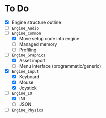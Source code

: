 To Do
=====

- [x] Engine structure outline
- [ ] `Engine_Audio`
- [ ] `Engine_Common`
  - [x] Move setup code into engine
  - [ ] Managed memory
  - [ ] Profiling
- [ ] `Engine_Graphics`
  - [x] Asset import
  - [ ] Menu interface (programmatic/generic)
- [x] `Engine_Input`
  - [x] Keyboard
  - [x] Mouse
  - [x] Joystick
- [ ] `Engine_IO`
  - [x] INI
  - [ ] JSON
- [ ] `Engine_Physics`
